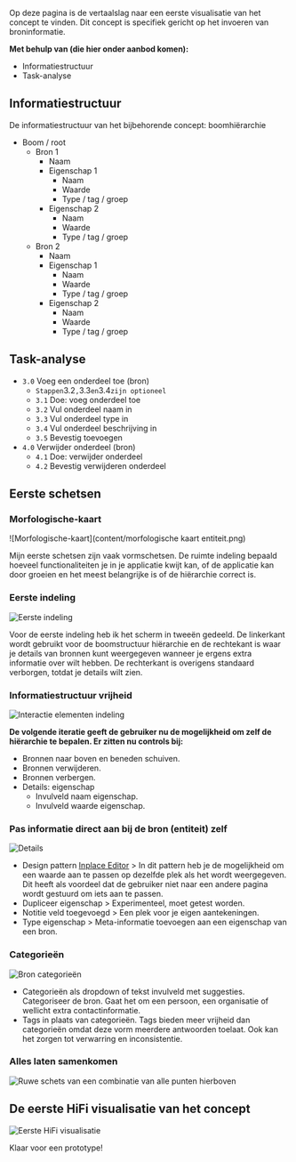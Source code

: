 

Op deze pagina is de vertaalslag naar een eerste visualisatie van het concept te vinden. Dit concept is specifiek gericht op het invoeren van broninformatie.

__Met behulp van (die hier onder aanbod komen):__

* Informatiestructuur
* Task-analyse


## Informatiestructuur

De informatiestructuur van het bijbehorende concept: boomhiërarchie

* Boom / root
  * Bron 1
    * Naam
    * Eigenschap 1
      * Naam
      * Waarde
      * Type / tag / groep
    * Eigenschap 2
      * Naam
      * Waarde
      * Type / tag / groep
  * Bron 2
    * Naam
    * Eigenschap 1
      * Naam
      * Waarde
      * Type / tag / groep
    * Eigenschap 2
      * Naam
      * Waarde
      * Type / tag / groep

## Task-analyse

* `3.0` Voeg een onderdeel toe (bron)
  * `Stappen`3.2`,`3.3`en`3.4`zijn optioneel`
  * `3.1` Doe: voeg onderdeel toe
  * `3.2` Vul onderdeel naam in
  * `3.3` Vul onderdeel type in
  * `3.4` Vul onderdeel beschrijving in
  * `3.5` Bevestig toevoegen
* `4.0` Verwijder onderdeel (bron)
  * `4.1` Doe: verwijder onderdeel
  * `4.2` Bevestig verwijderen onderdeel



## Eerste schetsen

### Morfologische-kaart

![Morfologische-kaart](content/morfologische kaart entiteit.png)


Mijn eerste schetsen zijn vaak vormschetsen. De ruimte indeling bepaald hoeveel functionaliteiten je in je applicatie kwijt kan, of de applicatie kan door groeien en het meest belangrijke is of de hiërarchie correct is.


### Eerste indeling

![Eerste indeling](content/schetsen29.png)

Voor de eerste indeling heb ik het scherm in tweeën gedeeld. De linkerkant wordt gebruikt voor de boomstructuur hiërarchie en de rechtekant is waar je details van bronnen kunt weergegeven wanneer je ergens extra informatie over wilt hebben. De rechterkant is overigens standaard verborgen, totdat je details wilt zien.


### Informatiestructuur vrijheid

![Interactie elementen indeling](content/schetsen33.png)

__De volgende iteratie geeft de gebruiker nu de mogelijkheid om zelf de hiërarchie te bepalen. Er zitten nu controls bij:__
* Bronnen naar boven en beneden schuiven.
* Bronnen verwijderen.
* Bronnen verbergen.
* Details: eigenschap
  * Invulveld naam eigenschap.
  * Invulveld waarde eigenschap.


### Pas informatie direct aan bij de bron (entiteit) zelf

![Details](content/schetsen30.png)

* Design pattern [Inplace Editor](http://ui-patterns.com/patterns/InplaceEditor) > In dit pattern heb je de mogelijkheid om een waarde aan te passen op dezelfde plek als het wordt weergegeven. Dit heeft als voordeel dat de gebruiker niet naar een andere pagina wordt gestuurd om iets aan te passen.
* Dupliceer eigenschap > Experimenteel, moet getest worden.
* Notitie veld toegevoegd > Een plek voor je eigen aantekeningen.
* Type eigenschap > Meta-informatie toevoegen aan een eigenschap van een bron.

### Categorieën

![Bron categorieën](content/schetsen31.png)

* Categorieën als dropdown of tekst invulveld met suggesties. Categoriseer de bron. Gaat het om een persoon, een organisatie of wellicht extra contactinformatie.
* Tags in plaats van categorieën. Tags bieden meer vrijheid dan categorieën omdat deze vorm meerdere antwoorden toelaat. Ook kan het zorgen tot verwarring en inconsistentie.

### Alles laten samenkomen

![Ruwe schets van een combinatie van alle punten hierboven](content/schetsen32.png)

## De eerste HiFi visualisatie van het concept

![Eerste HiFi visualisatie](content/design-1.0.0@4x.png)

Klaar voor een prototype!






